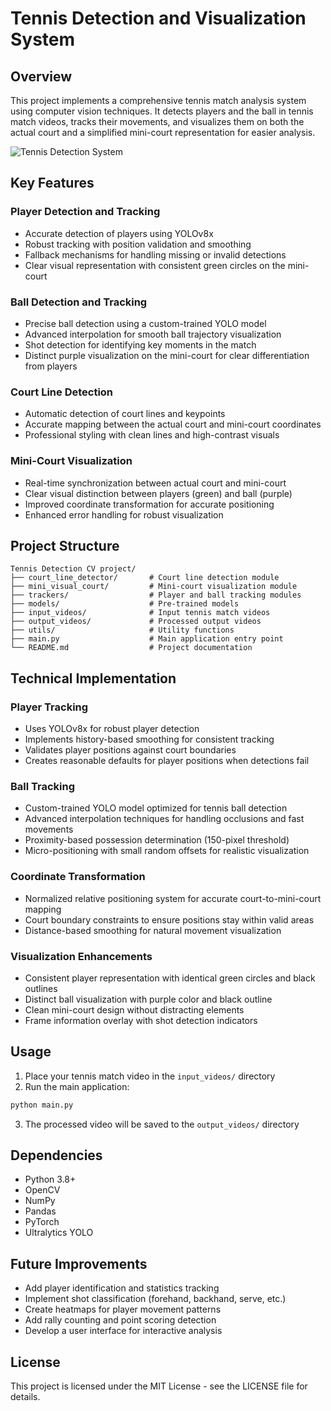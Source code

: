 # Tennis Detection and Visualization System

## Overview

This project implements a comprehensive tennis match analysis system using computer vision techniques. It detects players and the ball in tennis match videos, tracks their movements, and visualizes them on both the actual court and a simplified mini-court representation for easier analysis.

![Tennis Detection System](output_videos/output_preview.jpg)

## Key Features

### Player Detection and Tracking
- Accurate detection of players using YOLOv8x
- Robust tracking with position validation and smoothing
- Fallback mechanisms for handling missing or invalid detections
- Clear visual representation with consistent green circles on the mini-court

### Ball Detection and Tracking
- Precise ball detection using a custom-trained YOLO model
- Advanced interpolation for smooth ball trajectory visualization
- Shot detection for identifying key moments in the match
- Distinct purple visualization on the mini-court for clear differentiation from players

### Court Line Detection
- Automatic detection of court lines and keypoints
- Accurate mapping between the actual court and mini-court coordinates
- Professional styling with clean lines and high-contrast visuals

### Mini-Court Visualization
- Real-time synchronization between actual court and mini-court
- Clear visual distinction between players (green) and ball (purple)
- Improved coordinate transformation for accurate positioning
- Enhanced error handling for robust visualization

## Project Structure

```
Tennis Detection CV project/
├── court_line_detector/       # Court line detection module
├── mini_visual_court/         # Mini-court visualization module
├── trackers/                  # Player and ball tracking modules
├── models/                    # Pre-trained models
├── input_videos/              # Input tennis match videos
├── output_videos/             # Processed output videos
├── utils/                     # Utility functions
├── main.py                    # Main application entry point
└── README.md                  # Project documentation
```

## Technical Implementation

### Player Tracking
- Uses YOLOv8x for robust player detection
- Implements history-based smoothing for consistent tracking
- Validates player positions against court boundaries
- Creates reasonable defaults for player positions when detections fail

### Ball Tracking
- Custom-trained YOLO model optimized for tennis ball detection
- Advanced interpolation techniques for handling occlusions and fast movements
- Proximity-based possession determination (150-pixel threshold)
- Micro-positioning with small random offsets for realistic visualization

### Coordinate Transformation
- Normalized relative positioning system for accurate court-to-mini-court mapping
- Court boundary constraints to ensure positions stay within valid areas
- Distance-based smoothing for natural movement visualization

### Visualization Enhancements
- Consistent player representation with identical green circles and black outlines
- Distinct ball visualization with purple color and black outline
- Clean mini-court design without distracting elements
- Frame information overlay with shot detection indicators

## Usage

1. Place your tennis match video in the `input_videos/` directory
2. Run the main application:

```bash
python main.py
```

3. The processed video will be saved to the `output_videos/` directory

## Dependencies

- Python 3.8+
- OpenCV
- NumPy
- Pandas
- PyTorch
- Ultralytics YOLO

## Future Improvements

- Add player identification and statistics tracking
- Implement shot classification (forehand, backhand, serve, etc.)
- Create heatmaps for player movement patterns
- Add rally counting and point scoring detection
- Develop a user interface for interactive analysis

## License

This project is licensed under the MIT License - see the LICENSE file for details.
